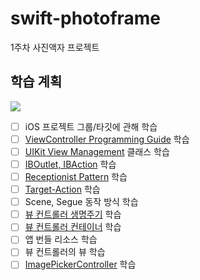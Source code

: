 # swift-photoframe
1주차 사진액자 프로젝트

## 학습 계획

<img src="https://user-images.githubusercontent.com/63908856/223042897-e4073356-dd9f-4704-89d8-690e5c36cd51.png">

- [ ] iOS 프로젝트 그룹/타깃에 관해 학습
- [ ] [ViewController Programming Guide](https://developer.apple.com/library/archive/featuredarticles/ViewControllerPGforiPhoneOS/index.html#//apple_ref/doc/uid/TP40007457-CH2-SW1) 학습
- [ ] [UIKit View Management](https://developer.apple.com/documentation/uikit/view_controllers) 클래스 학습
- [ ] [IBOutlet, IBAction](https://developer.apple.com/library/archive/documentation/General/Conceptual/CocoaEncyclopedia/Outlets/Outlets.html#//apple_ref/doc/uid/TP40010810-CH10-SW1) 학습
- [ ] [Receptionist Pattern](https://developer.apple.com/library/archive/documentation/General/Conceptual/CocoaEncyclopedia/ReceptionistPattern/ReceptionistPattern.html#//apple_ref/doc/uid/TP40010810-CH13-SW1) 학습
- [ ] [Target-Action](https://developer.apple.com/library/archive/documentation/General/Conceptual/CocoaEncyclopedia/Target-Action/Target-Action.html#//apple_ref/doc/uid/TP40010810-CH12-SW1) 학습
- [ ] Scene, Segue 동작 방식 학습
- [ ] [뷰 컨트롤러 생명주기](https://developer.apple.com/documentation/uikit/uiviewcontroller) 학습
- [ ] [뷰 컨트롤러 컨테이너](https://developer.apple.com/documentation/uikit/view_controllers/creating_a_custom_container_view_controller) 학습
- [ ] 앱 번들 리소스 학습
- [ ] 뷰 컨트롤러의 뷰 학습
- [ ] [ImagePickerController](https://developer.apple.com/documentation/uikit/uiimagepickercontrollerdelegate/1619126-imagepickercontroller) 학습
